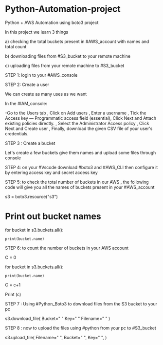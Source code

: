 # Python-Automation-project
Python + AWS Automation using boto3 project 

In this project we learn 3 things

a) checking the total buckets present in #AWS_account with names and total count

b) downloading files from #S3_bucket to your remote machine

c) uploading files from your remote machine to #S3_bucket 


STEP 1: login to your #AWS_console 

STEP 2: Create a user

We can create as many uses as we want 

In the #IAM_console:

-Go to the Users tab , Click on Add users , Enter a username , Tick the Access key — Programmatic access field (essential),  Click Next and Attach existing policies directly. ,  Select the Administrator Access policy , Click Next and Create user , Finally, download the given CSV file of your user's credentials.



STEP 3 :  Create a bucket

Let's create a few buckets give them  names and upload some files  through console 

STEP 4: on your #Vscode download #boto3 and #AWS_CLI then configure it by entering access key and secret access key 

STEP 5: to check the total number of buckets in our AWS , the following code will give you all the names of buckets present in your  #AWS_account 

s3 = boto3.resource("s3")

# Print out bucket names

for bucket in s3.buckets.all():

    print(bucket.name)

STEP 6: to count the number of buckets in your AWS account

C = 0

for bucket in s3.buckets.all():

    print(bucket.name)

C = c+1

Print (c)

STEP 7 : Using #Python_Boto3 to download files from the S3 bucket to your pc

s3.download_file(
    Bucket="     "
    Key="   "
    Filename="   "
)

STEP 8 : now to upload the files using #python from your pc to #S3_bucket

s3.upload_file(
  Filename="   ",
    Bucket="  ",
    Key="  ",
)
